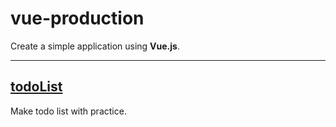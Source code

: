 # vue-production
Create a simple application using __Vue.js__.

___
## [todoList](https://jp.vuejs.org/v2/examples/todomvc.html)
Make todo list with practice.
